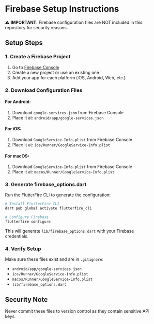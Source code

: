 # Firebase Setup Instructions

⚠️ **IMPORTANT**: Firebase configuration files are NOT included in this repository for security reasons.

## Setup Steps

### 1. Create a Firebase Project

1. Go to [Firebase Console](https://console.firebase.google.com/)
2. Create a new project or use an existing one
3. Add your app for each platform (iOS, Android, Web, etc.)

### 2. Download Configuration Files

#### For Android:
1. Download `google-services.json` from Firebase Console
2. Place it at: `android/app/google-services.json`

#### For iOS:
1. Download `GoogleService-Info.plist` from Firebase Console
2. Place it at: `ios/Runner/GoogleService-Info.plist`

#### For macOS:
1. Download `GoogleService-Info.plist` from Firebase Console
2. Place it at: `macos/Runner/GoogleService-Info.plist`

### 3. Generate firebase_options.dart

Run the FlutterFire CLI to generate the configuration:

```bash
# Install FlutterFire CLI
dart pub global activate flutterfire_cli

# Configure Firebase
flutterfire configure
```

This will generate `lib/firebase_options.dart` with your Firebase credentials.

### 4. Verify Setup

Make sure these files exist and are in `.gitignore`:
- `android/app/google-services.json`
- `ios/Runner/GoogleService-Info.plist`
- `macos/Runner/GoogleService-Info.plist`
- `lib/firebase_options.dart`

## Security Note

Never commit these files to version control as they contain sensitive API keys.
